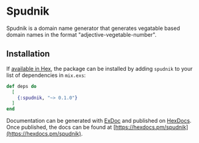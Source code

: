 # Spudnik

Spudnik is a domain name generator that generates vegatable based domain names in the format "adjective-vegetable-number".

## Installation

If [available in Hex](https://hex.pm/docs/publish), the package can be installed
by adding `spudnik` to your list of dependencies in `mix.exs`:

```elixir
def deps do
  [
    {:spudnik, "~> 0.1.0"}
  ]
end
```

Documentation can be generated with [ExDoc](https://github.com/elixir-lang/ex_doc)
and published on [HexDocs](https://hexdocs.pm). Once published, the docs can
be found at [https://hexdocs.pm/spudnik](https://hexdocs.pm/spudnik).

